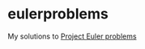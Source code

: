 # eulerproblems
My solutions to [Project Euler problems](https://projecteuler.net/archives)
[](https://github.com/cushon/project-euler)
